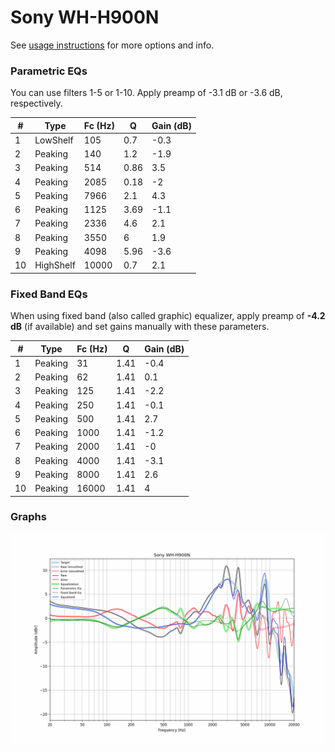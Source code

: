 # Sony WH-H900N
See [usage instructions](https://github.com/jaakkopasanen/AutoEq#usage) for more options and info.

### Parametric EQs
You can use filters 1-5 or 1-10. Apply preamp of -3.1 dB or -3.6 dB, respectively.

|   # | Type      |   Fc (Hz) |    Q |   Gain (dB) |
|-----|-----------|-----------|------|-------------|
|   1 | LowShelf  |       105 | 0.7  |        -0.3 |
|   2 | Peaking   |       140 | 1.2  |        -1.9 |
|   3 | Peaking   |       514 | 0.86 |         3.5 |
|   4 | Peaking   |      2085 | 0.18 |        -2   |
|   5 | Peaking   |      7966 | 2.1  |         4.3 |
|   6 | Peaking   |      1125 | 3.69 |        -1.1 |
|   7 | Peaking   |      2336 | 4.6  |         2.1 |
|   8 | Peaking   |      3550 | 6    |         1.9 |
|   9 | Peaking   |      4098 | 5.96 |        -3.6 |
|  10 | HighShelf |     10000 | 0.7  |         2.1 |

### Fixed Band EQs
When using fixed band (also called graphic) equalizer, apply preamp of **-4.2 dB** (if available) and set gains manually with these parameters.

|   # | Type    |   Fc (Hz) |    Q |   Gain (dB) |
|-----|---------|-----------|------|-------------|
|   1 | Peaking |        31 | 1.41 |        -0.4 |
|   2 | Peaking |        62 | 1.41 |         0.1 |
|   3 | Peaking |       125 | 1.41 |        -2.2 |
|   4 | Peaking |       250 | 1.41 |        -0.1 |
|   5 | Peaking |       500 | 1.41 |         2.7 |
|   6 | Peaking |      1000 | 1.41 |        -1.2 |
|   7 | Peaking |      2000 | 1.41 |        -0   |
|   8 | Peaking |      4000 | 1.41 |        -3.1 |
|   9 | Peaking |      8000 | 1.41 |         2.6 |
|  10 | Peaking |     16000 | 1.41 |         4   |

### Graphs
![](./Sony%20WH-H900N.png)
